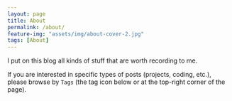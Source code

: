 ```yaml
---
layout: page
title: About
permalink: /about/
feature-img: "assets/img/about-cover-2.jpg"
tags: [About]
---
```


I put on this blog all kinds of stuff that are worth recording to me.   

If you are interested in specific types of posts (projects, coding, etc.), please browse by `Tags` (the tag icon below or at the top-right corner of the page).  


 
